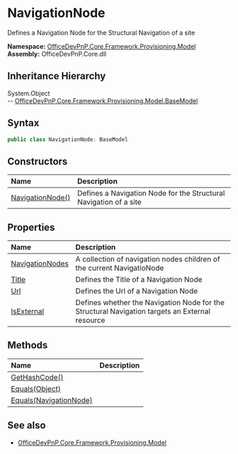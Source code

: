 # NavigationNode
Defines a Navigation Node for the Structural Navigation of a site  

**Namespace:** [OfficeDevPnP.Core.Framework.Provisioning.Model](OfficeDevPnP.Core.Framework.Provisioning.Model.md)  
**Assembly:** OfficeDevPnP.Core.dll  
## Inheritance Hierarchy
System.Object  
--  [OfficeDevPnP.Core.Framework.Provisioning.Model.BaseModel](OfficeDevPnP.Core.Framework.Provisioning.Model.BaseModel.md)
## Syntax
```C#
public class NavigationNode: BaseModel
```
## Constructors
|**Name**|**Description**|
|:-----|:-----|
| [NavigationNode()](OfficeDevPnP.Core.Framework.Provisioning.Model.NavigationNode.ctor1.md) |  Defines a Navigation Node for the Structural Navigation of a site 
## Properties
|**Name**|**Description**|
|:-----|:-----|
| [NavigationNodes](OfficeDevPnP.Core.Framework.Provisioning.Model.NavigationNode.NavigationNodes.md) | A collection of navigation nodes children of the current NavigatioNode
| [Title](OfficeDevPnP.Core.Framework.Provisioning.Model.NavigationNode.Title.md) | Defines the Title of a Navigation Node
| [Url](OfficeDevPnP.Core.Framework.Provisioning.Model.NavigationNode.Url.md) | Defines the Url of a Navigation Node
| [IsExternal](OfficeDevPnP.Core.Framework.Provisioning.Model.NavigationNode.IsExternal.md) | Defines whether the Navigation Node for the Structural Navigation targets an External resource
## Methods
|**Name**|**Description**|
|:-----|:-----|
| [GetHashCode()](OfficeDevPnP.Core.Framework.Provisioning.Model.NavigationNode.1c6872bd.md) | 
| [Equals(Object)](OfficeDevPnP.Core.Framework.Provisioning.Model.NavigationNode.3520ddbb.md) | 
| [Equals(NavigationNode)](OfficeDevPnP.Core.Framework.Provisioning.Model.NavigationNode.d9f2b69a.md) | 
## See also
- [OfficeDevPnP.Core.Framework.Provisioning.Model](OfficeDevPnP.Core.Framework.Provisioning.Model.md)
